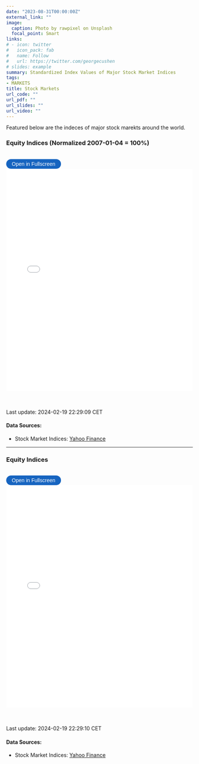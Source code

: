 ```yaml
---
date: "2023-08-31T00:00:00Z"
external_link: ""
image: 
  caption: Photo by rawpixel on Unsplash
  focal_point: Smart
links:
# - icon: twitter
#   icon_pack: fab
#   name: Follow
#   url: https://twitter.com/georgecushen
# slides: example
summary: Standardized Index Values of Major Stock Market Indices
tags:
- MARKETS
title: Stock Markets
url_code: ""
url_pdf: ""
url_slides: ""
url_video: ""
---
```


<!-- {{< load-plotly >}} -->
<!-- Load Plotly JavaScript library -->
<script src="https://cdn.plot.ly/plotly-latest.min.js"></script>
<!-- Add the toggle fullscreen function -->
<script>
    function toggleFullscreen(iframeId) {
        let iframe = document.getElementById(iframeId);
        if (iframe.requestFullscreen) {
            iframe.requestFullscreen();
        } else if (iframe.mozRequestFullScreen) { /* Firefox */
            iframe.mozRequestFullScreen();
        } else if (iframe.webkitRequestFullscreen) { /* Chrome, Safari & Opera */
            iframe.webkitRequestFullscreen();
        } else if (iframe.msRequestFullscreen) { /* IE/Edge */
            iframe.msRequestFullscreen();
        }
    }
</script>

Featured below are the indeces of major stock marekts around the world.

### Equity Indices (Normalized 2007-01-04 = 100%)

<br>

<button onclick="toggleFullscreen(&#39;iframe1&#39;)" style="font-size: 14px; padding: 5px 15px; border: none; border-radius: 20px; background-color: #1664c0; color: white; cursor: pointer; transition: background-color 0.3s;" onmouseover="this.style.backgroundColor=&#39;#0056b3&#39;" onmouseout="this.style.backgroundColor=&#39;#007BFF&#39;">
Open in Fullscreen
</button>
<iframe id="iframe1" src="StockMarketIndices1.html" width="100%" height="600px" frameborder="0">
</iframe>

<br> <br> Last update: 2024-02-19 22:29:09 CET

#### Data Sources:

- Stock Market Indices: [Yahoo Finance](https://finance.yahoo.com)

------------------------------------------------------------------------

### Equity Indices

<br>

<button onclick="toggleFullscreen(&#39;iframe2&#39;)" style="font-size: 14px; padding: 5px 15px; border: none; border-radius: 20px; background-color: #1664c0; color: white; cursor: pointer; transition: background-color 0.3s;" onmouseover="this.style.backgroundColor=&#39;#0056b3&#39;" onmouseout="this.style.backgroundColor=&#39;#007BFF&#39;">
Open in Fullscreen
</button>
<iframe id="iframe2" src="StockMarketIndices2.html" width="100%" height="600px" frameborder="0">
</iframe>

<br> <br> Last update: 2024-02-19 22:29:10 CET

#### Data Sources:

- Stock Market Indices: [Yahoo Finance](https://finance.yahoo.com)
